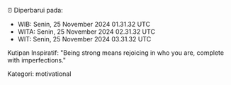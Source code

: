⏰ Diperbarui pada:
- WIB: Senin, 25 November 2024 01.31.32 UTC
- WITA: Senin, 25 November 2024 02.31.32 UTC
- WIT: Senin, 25 November 2024 03.31.32 UTC

Kutipan Inspiratif:
"Being strong means rejoicing in who you are, complete with imperfections."


Kategori: motivational

